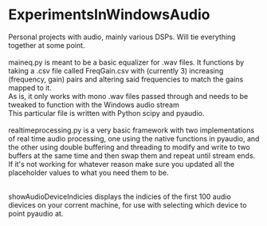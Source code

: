 # ExperimentsInWindowsAudio
Personal projects with audio, mainly various DSPs. Will tie everything together at some point.<br /><br />
maineq.py is meant to be a basic equalizer for .wav files. It functions by taking a .csv file called FreqGain.csv with (currently 3) increasing (frequency, gain) pairs and altering said frequencies to match the gains mapped to it. <br />
As is, it only works with mono .wav files passed through and needs to be tweaked to function with the Windows audio stream <br />
This particular file is written with Python scipy and pyaudio.<br /><br />
realtimeprocessing.py is a very basic framework with two implementations of real time audio processing, one using the native functions in pyaudio, and the other using double buffering and threading to modify and write to two buffers at the same time and then swap them and repeat until stream ends. If it's not working for whatever reason make sure you updated all the placeholder values to what you need them to be.<br /><br />

showAudioDeviceIndicies displays the indicies of the first 100 audio dievices on your corrent machine, for use with selecting which device to point pyaudio at.<br /><br />
